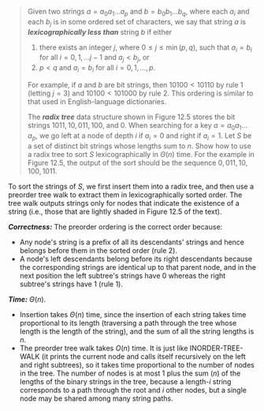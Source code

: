 > Given two strings $a = a_0a_1 \ldots a_p$ and $b = b_0b_1 \ldots b_q$, where each $a_i$ and each $b_j$ is in some ordered set of characters, we say that string $a$ is **_lexicographically less than_** string $b$ if either
>
> 1. there exists an integer $j$, where $0 \le j \le \min(p, q)$, such that $a_i = b_i$ for all $i = 0, 1, \ldots j - 1$ and $a_j < b_j$, or
> 2. $p < q$ and $a_i = b_i$ for all $i = 0, 1, \ldots, p$.
>
> For example, if $a$ and $b$ are bit strings, then $10100 < 10110$ by rule 1 (letting $j = 3$) and $10100 < 101000$ by rule 2. This ordering is similar to that used in English-language dictionaries.
>
> The **_radix tree_** data structure shown in Figure 12.5 stores the bit strings $1011, 10, 011, 100$, and $0$. When searching for a key $a = a_0a_1 \ldots a_p$, we go left at a node of depth $i$ if $a_i = 0$ and right if $a_i = 1$. Let $S$ be a set of distinct bit strings whose lengths sum to $n$. Show how to use a radix tree to sort $S$ lexicographically in $\Theta(n)$ time. For the example in Figure 12.5, the output of the sort should be the sequence $0, 011, 10, 100, 1011$.

To sort the strings of $S$, we first insert them into a radix tree, and then use a preorder tree walk to extract them in lexicographically sorted order. The tree walk outputs strings only for nodes that indicate the existence of a string (i.e., those that are lightly shaded in Figure 12.5 of the text).

**_Correctness:_** The preorder ordering is the correct order because:

- Any node's string is a prefix of all its descendants' strings and hence belongs before them in the sorted order (rule 2).
- A node's left descendants belong before its right descendants because the corresponding strings are identical up to that parent node, and in the next position the left subtree's strings have $0$ whereas the right subtree's strings have $1$ (rule 1).

**_Time:_** $\Theta(n)$.

- Insertion takes $\Theta(n)$ time, since the insertion of each string takes time proportional to its length (traversing a path through the tree whose length is the length of the string), and the sum of all the string lengths is $n$.
- The preorder tree walk takes $O(n)$ time. It is just like $\text{INORDER-TREE-WALK}$ (it prints the current node and calls itself recursively on the left and right subtrees), so it takes time proportional to the number of nodes in the tree. The number of nodes is at most $1$ plus the sum $(n)$ of the lengths of the binary strings in the tree, because a length-$i$ string corresponds to a path through the root and $i$ other nodes, but a single node may be shared among many string paths.

